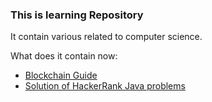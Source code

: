 ### This is learning Repository

It contain various related to computer science.

What does it contain now:
- [Blockchain Guide](/Blockchain/README.md)
- [Solution of HackerRank Java problems](/HackerRank-Java-Recap/README.md)
